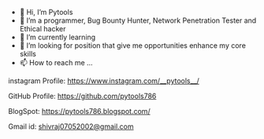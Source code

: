 - 👋 Hi, I’m Pytools
- 👀 I’m a programmer, Bug Bounty Hunter, Network Penetration Tester and Ethical hacker
- 🌱 I’m currently learning 
- 💞️ I’m looking for position that give me opportunities enhance my core skills
- 📫 How to reach me ...


instagram Profile: https://www.instagram.com/__pytools__/

GitHub Profile: https://github.com/pytools786

BlogSpot: https://pytools786.blogspot.com/

Gmail id: shivraj07052002@gmail.com

